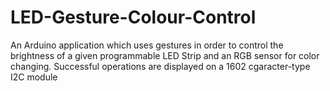 # LED-Gesture-Colour-Control
An Arduino application which uses gestures in order to control the brightness of a given programmable LED Strip and an RGB sensor for color changing. Successful operations are displayed on a 1602 cgaracter-type I2C module
